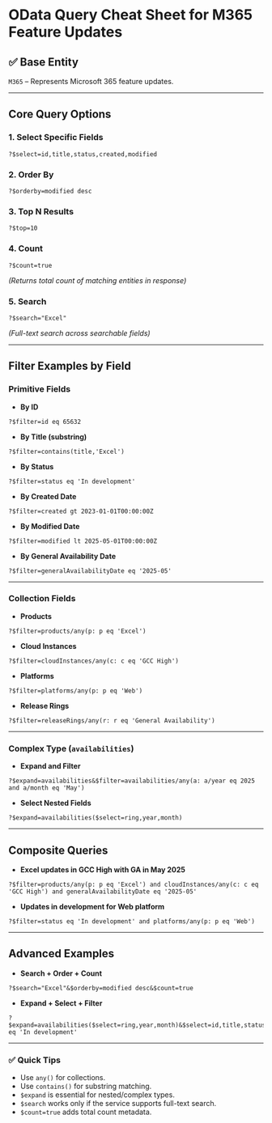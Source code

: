 # OData Query Cheat Sheet for M365 Feature Updates

## ✅ Base Entity
`M365` – Represents Microsoft 365 feature updates.

---

## Core Query Options

### 1. Select Specific Fields
```http
?$select=id,title,status,created,modified
```

### 2. Order By
```http
?$orderby=modified desc
```

### 3. Top N Results
```http
?$top=10
```

### 4. Count
```http
?$count=true
```
*(Returns total count of matching entities in response)*

### 5. Search
```http
?$search="Excel"
```
*(Full-text search across searchable fields)*

---

## Filter Examples by Field

### Primitive Fields
- **By ID**
```http
?$filter=id eq 65632
```

- **By Title (substring)**
```http
?$filter=contains(title,'Excel')
```

- **By Status**
```http
?$filter=status eq 'In development'
```

- **By Created Date**
```http
?$filter=created gt 2023-01-01T00:00:00Z
```

- **By Modified Date**
```http
?$filter=modified lt 2025-05-01T00:00:00Z
```

- **By General Availability Date**
```http
?$filter=generalAvailabilityDate eq '2025-05'
```

---

### Collection Fields
- **Products**
```http
?$filter=products/any(p: p eq 'Excel')
```

- **Cloud Instances**
```http
?$filter=cloudInstances/any(c: c eq 'GCC High')
```

- **Platforms**
```http
?$filter=platforms/any(p: p eq 'Web')
```

- **Release Rings**
```http
?$filter=releaseRings/any(r: r eq 'General Availability')
```

---

### Complex Type (`availabilities`)
- **Expand and Filter**
```http
?$expand=availabilities&$filter=availabilities/any(a: a/year eq 2025 and a/month eq 'May')
```

- **Select Nested Fields**
```http
?$expand=availabilities($select=ring,year,month)
```

---

## Composite Queries
- **Excel updates in GCC High with GA in May 2025**
```http
?$filter=products/any(p: p eq 'Excel') and cloudInstances/any(c: c eq 'GCC High') and generalAvailabilityDate eq '2025-05'
```

- **Updates in development for Web platform**
```http
?$filter=status eq 'In development' and platforms/any(p: p eq 'Web')
```

---

## Advanced Examples
- **Search + Order + Count**
```http
?$search="Excel"&$orderby=modified desc&$count=true
```

- **Expand + Select + Filter**
```http
?$expand=availabilities($select=ring,year,month)&$select=id,title,status&$filter=status eq 'In development'
```

---

### ✅ Quick Tips
- Use `any()` for collections.
- Use `contains()` for substring matching.
- `$expand` is essential for nested/complex types.
- `$search` works only if the service supports full-text search.
- `$count=true` adds total count metadata.
